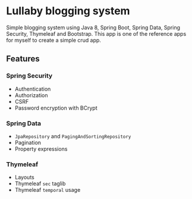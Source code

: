 # Lullaby blogging system

Simple blogging system using Java 8, Spring Boot, Spring Data, Spring Security, Thymeleaf and Bootstrap. This app is one of the reference apps for myself to create a simple crud app.

## Features

### Spring Security
* Authentication
* Authorization
* CSRF
* Password encryption with BCrypt

### Spring Data
* `JpaRepository` and `PagingAndSortingRepository`
* Pagination
* Property expressions

### Thymeleaf
* Layouts
* Thymeleaf `sec` taglib
* Thymeleaf `temporal` usage
